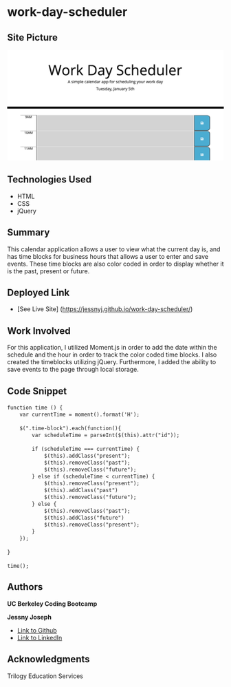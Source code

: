 # work-day-scheduler

## Site Picture
![Site](./Assets/work-day.png)


## Technologies Used

* HTML
* CSS
* jQuery

## Summary
This calendar application allows a user to view what the current day is, and has time blocks
for business hours that allows a user to enter and save events. These time blocks are also
color coded in order to display whether it is the past, present or future. 


## Deployed Link

* [See Live Site] (https://jessnyj.github.io/work-day-scheduler/)


## Work Involved
For this application, I utilized Moment.js in order to add the date within the schedule
and the hour in order to track the color coded time blocks. I also created the timeblocks utilizing 
jQuery. Furthermore, I added the ability to save events to the page through local storage. 


## Code Snippet
```
function time () {
    var currentTime = moment().format('H');
    
    $(".time-block").each(function(){
        var scheduleTime = parseInt($(this).attr("id"));

        if (scheduleTime === currentTime) {
            $(this).addClass("present");
            $(this).removeClass("past");
            $(this).removeClass("future");
        } else if (scheduleTime < currentTime) {
            $(this).removeClass("present");
            $(this).addClass("past")
            $(this).removeClass("future");
        } else {
            $(this).removeClass("past");
            $(this).addClass("future")
            $(this).removeClass("present");
        }
    });

}

time();
```


## Authors
**UC Berkeley Coding Bootcamp**

**Jessny Joseph** 
- [Link to Github](https://github.com/jessnyj)
- [Link to LinkedIn](https://www.linkedin.com/in/jessny-joseph-361515201)



## Acknowledgments
Trilogy Education Services